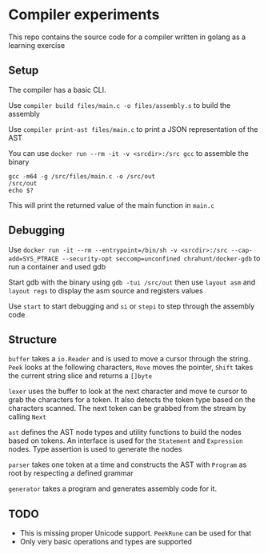 # Compiler experiments

This repo contains the source code for a compiler written in golang as a learning exercise

## Setup

The compiler has a basic CLI. 

Use `compiler build files/main.c -o files/assembly.s` to build the assembly

Use `compiler print-ast files/main.c` to print a JSON representation of the AST

You can use `docker run --rm -it -v <srcdir>:/src gcc` to assemble the binary

```
gcc -m64 -g /src/files/main.c -o /src/out
/src/out
echo $?
```

This will print the returned value of the main function in `main.c`

## Debugging

Use `docker run -it --rm --entrypoint=/bin/sh -v <srcdir>:/src --cap-add=SYS_PTRACE --security-opt seccomp=unconfined chrahunt/docker-gdb` to run a container and used gdb

Start gdb with the binary using `gdb -tui /src/out` then use `layout asm` and `layout regs` to display the asm source and registers values

Use `start` to start debugging and `si` or `stepi` to step through the assembly code

## Structure

`buffer` takes a `io.Reader` and is used to move a cursor through the string. `Peek` looks at the following characters, `Move` moves the pointer, `Shift` takes the current string slice and returns a `[]byte`

`lexer` uses the buffer to look at the next character and move te cursor to grab the characters for a token. It also detects the token type based on the characters scanned. The next token can be grabbed from the stream by calling `Next`

`ast` defines the AST node types and utility functions to build the nodes based on tokens. An interface is used for the `Statement` and `Expression` nodes. Type assertion is used to generate the nodes

`parser` takes one token at a time and constructs the AST with `Program` as root by respecting a defined grammar

`generator` takes a program and generates assembly code for it.


## TODO

 - This is missing proper Unicode support. `PeekRune` can be used for that
 - Only very basic operations and types are supported
